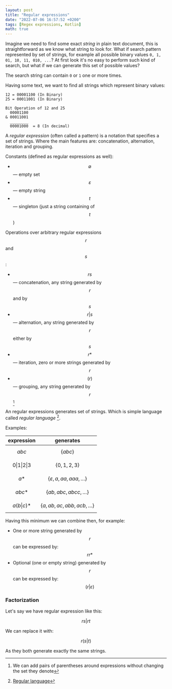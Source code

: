 ```yaml
---
layout: post
title: "Regular expressions"
date: "2022-07-06 16:57:52 +0200"
tags: [Regex expressions, Kotlin]
math: true
---
```


Imagine we need to find some exact _string_ in plain text document, this is straightforward as we know what string to look for.
What if search pattern represented by set of strings, for example all possible binary values `0, 1, 01, 10, 11, 010, ...`?
At first look it's no easy to perform such kind of search, but what if we can generate this set of possible values?

The search string can contain `0` or `1` one or more times.

Having some text, we want to find all strings which represent binary values:

```
12 = 00001100 (In Binary)
25 = 00011001 (In Binary)

Bit Operation of 12 and 25
  00001100
& 00011001
  ________
  00001000  = 8 (In decimal)
```

A _regular expression_ (often called a pattern) is a notation that specifies a set of strings.
Where the main features are: concatenation, alternation, iteration and grouping.

Constants (defined as regular expressions as well):

- $$\emptyset$$ — empty set
- $$\varepsilon$$ — empty string
- $$t$$ — singleton (just a string containing of $$t$$)

Operations over arbitrary regular expressions $$r$$ and $$s$$:

- $$rs$$ — concatenation, any string generated by $$r$$ and by $$s$$
- $$r\vert s$$ — alternation, any string generated by $$r$$ either by $$s$$ 
- $$r*$$ — iteration, zero or more strings generated by $$r$$
- $$(r)$$ — grouping, any string generated by $$r$$ [^1]

[^1]: We can add pairs of parentheses around expressions without changing the set they denote

An regular expressions generates set of strings. Which is simple language called _regular language_ [^2].

[^2]: [Regular language](https://en.wikipedia.org/wiki/Regular_language)

Examples:

| expression                 | generates                              |
| ----------                 | ---------                              |
| $$abc$$                    | $$\{abc\}$$                            |
| $$0\vert 1\vert 2\vert 3$$ | $$\{0, 1, 2, 3\}$$                     |
| $$a*$$                     | $$\{\varepsilon, a, aa, aaa, \dots\}$$ |
| $$abc*$$                   | $$\{ab, abc, abcc, \dots\}$$           |
| $$a(b\vert c)*$$           | $$\{a, ab, ac, abb, acb, \dots\}$$     |

Having this minimum we can combine then, for example:

- One or more string generated by $$r$$ can be expressed by: $$rr*$$
- Optional (one or empty string) generated by $$r$$ can be expressed by: $$(r\vert \varepsilon)$$

### Factorization

Let's say we have regular expression like this:

$$
rs | rt
$$

We can replace it with:

$$
r(s\vert t)
$$

As they both generate exactly the same strings.

